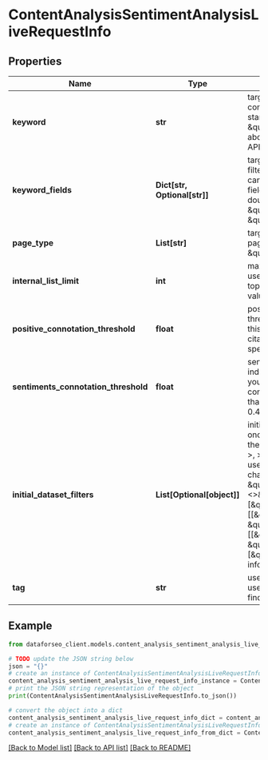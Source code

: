 # ContentAnalysisSentimentAnalysisLiveRequestInfo


## Properties

Name | Type | Description | Notes
------------ | ------------- | ------------- | -------------
**keyword** | **str** | target keyword required field UTF-8 encoding the keywords will be converted to a lowercase format; Note: to match an exact phrase instead of a stand-alone keyword, use double quotes and backslashes; example: \&quot;keyword\&quot;: \&quot;\\\&quot;tesla palo alto\\\&quot;\&quot; learn more about rules and limitations of keyword and keywords fields in DataForSEO APIs in this Help Center article | [optional] 
**keyword_fields** | **Dict[str, Optional[str]]** | target keyword fields and target keywords optional field use this parameter to filter the dataset by keywords that certain fields should contain; fields you can specify: title, main_title, previous_title, snippet you can indicate several fields; Note: to match an exact phrase instead of a stand-alone keyword, use double quotes and backslashes; example: \&quot;keyword_fields\&quot;: {     \&quot;snippet\&quot;: \&quot;\\\&quot;logitech mouse\\\&quot;\&quot;,     \&quot;main_title\&quot;: \&quot;sale\&quot; } | [optional] 
**page_type** | **List[str]** | target page types optional field use this parameter to filter the dataset by page types possible values: \&quot;ecommerce\&quot;, \&quot;news\&quot;, \&quot;blogs\&quot;, \&quot;message-boards\&quot;, \&quot;organization\&quot; | [optional] 
**internal_list_limit** | **int** | maximum number of elements within internal arrays optional field you can use this field to limit the number of elements within the following arrays: top_domains text_categories page_categories countries languages default value: 1 maximum value: 20 | [optional] 
**positive_connotation_threshold** | **float** | positive connotation threshold optional field specified as the probability index threshold for positive sentiment related to the citation content if you specify this field, connotation_types object in the response will only contain data on citations with positive sentiment probability more than or equal to the specified value possible values: from 0 to 1 default value: 0.4 | [optional] 
**sentiments_connotation_threshold** | **float** | sentiment connotation threshold optional field specified as the probability index threshold for sentiment connotations related to the citation content if you specify this field, sentiment_connotations object in the response will only contain data on citations where the probability per each sentiment is more than or equal to the specified value possible values: from 0 to 1 default value: 0.4 | [optional] 
**initial_dataset_filters** | **List[Optional[object]]** | initial dataset filtering parameters optional field you can add several filters at once (8 filters maximum) you should set a logical operator and, or between the conditions the following operators are supported: regex, not_regex, &lt;, &lt;&#x3D;, &gt;, &gt;&#x3D;, &#x3D;, &lt;&gt;, in, not_in, like,not_like, has, has_not, match, not_match you can use the % operator with like and not_like to match any string of zero or more characters example: [\&quot;domain\&quot;,\&quot;&lt;&gt;\&quot;, \&quot;logitech.com\&quot;] [[\&quot;domain\&quot;,\&quot;&lt;&gt;\&quot;,\&quot;logitech.com\&quot;],\&quot;and\&quot;,[\&quot;content_info.connotation_types.negative\&quot;,\&quot;&gt;\&quot;,1000]] [[\&quot;domain\&quot;,\&quot;&lt;&gt;\&quot;,\&quot;logitech.com\&quot;]], \&quot;and\&quot;, [[\&quot;content_info.connotation_types.negative\&quot;,\&quot;&gt;\&quot;,1000], \&quot;or\&quot;, [\&quot;content_info.text_category\&quot;,\&quot;has\&quot;,10994]]] for more information about filters, please refer to Content Analysis API – Filters | [optional] 
**tag** | **str** | user-defined task identifier optional field the character limit is 255 you can use this parameter to identify the task and match it with the result you will find the specified tag value in the data object of the response | [optional] 

## Example

```python
from dataforseo_client.models.content_analysis_sentiment_analysis_live_request_info import ContentAnalysisSentimentAnalysisLiveRequestInfo

# TODO update the JSON string below
json = "{}"
# create an instance of ContentAnalysisSentimentAnalysisLiveRequestInfo from a JSON string
content_analysis_sentiment_analysis_live_request_info_instance = ContentAnalysisSentimentAnalysisLiveRequestInfo.from_json(json)
# print the JSON string representation of the object
print(ContentAnalysisSentimentAnalysisLiveRequestInfo.to_json())

# convert the object into a dict
content_analysis_sentiment_analysis_live_request_info_dict = content_analysis_sentiment_analysis_live_request_info_instance.to_dict()
# create an instance of ContentAnalysisSentimentAnalysisLiveRequestInfo from a dict
content_analysis_sentiment_analysis_live_request_info_from_dict = ContentAnalysisSentimentAnalysisLiveRequestInfo.from_dict(content_analysis_sentiment_analysis_live_request_info_dict)
```
[[Back to Model list]](../README.md#documentation-for-models) [[Back to API list]](../README.md#documentation-for-api-endpoints) [[Back to README]](../README.md)


